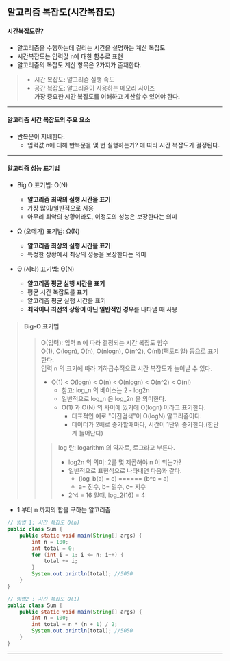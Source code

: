 ## 알고리즘 복잡도(시간복잡도)

#### 시간복잡도란?
- 알고리즘을 수행하는데 걸리는 시간을 설명하는 계산 복잡도
- 시간복잡도는 입력값 n에 대한 함수로 표현
- 알고리즘의 복잡도 계산 항목은 2가지가 존재한다.
>  - 시간 복잡도: 알고리즘 실행 속도
>  - 공간 복잡도: 알고리즘이 사용하는 메모리 사이즈 <br/>
> <b>가장 중요한 시간 복잡도를 이해하고 계산할 수 있어야 한다.</b>

--- 
#### 알고리즘 시간 복잡도의 주요 요소
- 반복문이 지배한다.
  - 입력값 n에 대해 반복문을 몇 번 실행하는가? 에 따라 시간 복잡도가 결정된다.
---
#### 알고리즘 성능 표기법
- Big O 표기법: O(N)
  - <b>알고리즘 최악의 실행 시간을 표기</b>
  - 가장 많이/일반적으로 사용
  - 아무리 최악의 상황이라도, 이정도의 성능은 보장한다는 의미

- Ω (오메가) 표기법: Ω(N)
    - <b>알고리즘 최상의 실행 시간을 표기</b>
    - 특정한 상황에서 최상의 성능을 보장한다는 의미

- Θ (세타) 표기법: Θ(N)
  - <b>알고리즘 평균 실행 시간을 표기</b>
  - 평균 시간 복잡도를 표기
  - 알고리즘 평균 실행 시간을 표기
  - <b>최악이나 최선의 상황이 아닌 일반적인 경우</b>를 나타낼 때 사용

> #### Big-O 표기법
>> O(입력): 입력 n 에 따라 결정되는 시간 복잡도 함수 <br/>
>> O(1), O(logn), O(n), O(nlogn), O(n^2), O(n!)(팩토리얼) 등으로 표기한다. <br/> 
>> 입력 n 의 크기에 따라 기하급수적으로 시간 복잡도가 늘어날 수 있다. <br/>
>> - O(1) < O(logn) < O(n) < O(nlogn) < O(n^2) < O(n!) <br/>
>>   - 참고: log_n 의 베이스는 2 - log2n
>>   - 일반적으로 log_n 은 log_2n 을 의미한다.
>>   - O(1) 과 O(N) 의 사이에 있기에 O(logn) 이라고 표기한다.
>>     - 대표적인 예로 "이진검색"이 O(logN) 알고리즘이다.
>>     - 데이터가 2배로 증가할때마다, 시간이 1단위 증가한다.(한단계 늘어난다)
>>> log 란: logarithm 의 약자로, 로그라고 부른다. <br/>
>>> - log2n 의 의미: 2를 몇 제곱해야 n 이 되는가? <br/>
>>> - 일반적으로 표현식으로 나타내면 다음과 같다. <br/>
>>>   - (log_b(a) = c) ====== (b^c = a) <br/>
>>>   - a= 진수, b= 밑수, c= 지수
>>> - 2^4 = 16 일때, log_2(16) = 4 <br/>

* 1 부터 n 까지의 합을 구하는 알고리즘
```java
// 방법 1: 시간 복잡도 O(n)
public class Sum {
    public static void main(String[] args) {
        int n = 100;
        int total = 0;
        for (int i = 1; i <= n; i++) {
            total += i;
        }
        System.out.println(total); //5050
    }
}

// 방법2 : 시간 복잡도 O(1)
public class Sum {
    public static void main(String[] args) {
        int n = 100;
        int total = n * (n + 1) / 2;
        System.out.println(total); //5050
    }
}
```

--- 
